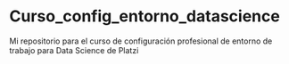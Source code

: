 # Curso_config_entorno_datascience
Mi repositorio para el curso de configuración profesional de entorno de trabajo para Data Science de Platzi
